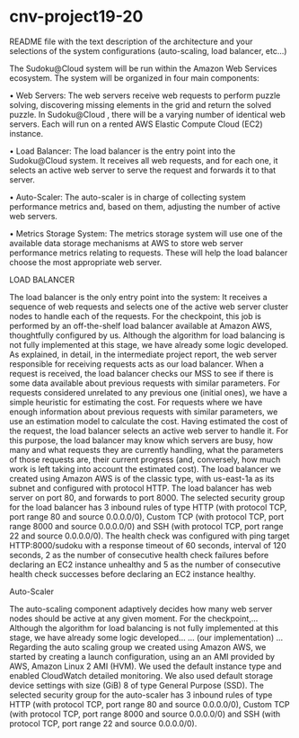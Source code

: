 # cnv-project19-20
README file with the text description of the architecture and your selections of the system configurations (auto-scaling, load balancer, etc...)

The Sudoku@Cloud system will be run within the Amazon Web Services ecosystem. The system will be organized in four main components:

• Web Servers: The web servers receive web requests to perform puzzle solving, discovering missing
elements in the grid and return the solved puzzle. In Sudoku@Cloud , there will be a varying number
of identical web servers. Each will run on a rented AWS Elastic Compute Cloud (EC2) instance.

• Load Balancer: The load balancer is the entry point into the Sudoku@Cloud system. It receives
all web requests, and for each one, it selects an active web server to serve the request and forwards
it to that server.

• Auto-Scaler: The auto-scaler is in charge of collecting system performance metrics and, based on
them, adjusting the number of active web servers.

• Metrics Storage System: The metrics storage system will use one of the available data storage
mechanisms at AWS to store web server performance metrics relating to requests. These will help
the load balancer choose the most appropriate web server.

LOAD BALANCER

The load balancer is the only entry point into the system: It receives a sequence of web requests and selects one of the active web server cluster nodes to handle each of the requests. 
For the checkpoint, this job is performed by an off-the-shelf load balancer available at Amazon AWS, thoughtfully configured by us. Although the algorithm for load balancing is not fully implemented at this stage, we have already some logic developed.
As explained, in detail, in the intermediate project report, the web server responsible for receiving requests acts as our load balancer. When a request is received, the load balancer checks our MSS to see if there is some data available about previous requests with similar parameters. For requests considered unrelated to any previous one (initial ones), we have a simple heuristic for estimating the cost. For requests where we have enough information about previous requests with similar parameters, we use an estimation model to calculate the cost. Having estimated the cost of the request, the load balancer selects an active web server to handle it. For this purpose, the load balancer may know which servers are busy, how many and what requests they are currently handling, what the parameters of those requests are, their current progress (and, conversely, how much work is left taking into account the estimated cost).
The load balancer we created using Amazon AWS is of the classic type, with us-east-1a as its subnet and configured with protocol HTTP. The load balancer has web server on port 80, and forwards to port 8000. The selected security group for the load balancer has 3 inbound rules of type HTTP (with protocol TCP, port range 80	and source 0.0.0.0/0), Custom TCP (with protocol TCP, port range 8000	and source 0.0.0.0/0) and SSH (with protocol TCP, port range 22	and source 0.0.0.0/0). The health check was configured with ping target HTTP:8000/sudoku with a response timeout of 60 seconds, interval of 120 seconds, 2 as the number of consecutive health check failures before declaring an EC2 instance unhealthy and 5 as the number of consecutive health check successes before declaring an EC2 instance healthy. 

Auto-Scaler

The auto-scaling component adaptively decides how many web server nodes should be active at any given moment. 
For the checkpoint,... 
Although the algorithm for load balancing is not fully implemented at this stage, we have already some logic developed...
...
(our implementation)
...
Regarding the auto scaling group we created using Amazon AWS, we started by creating a launch configuration, using an an AMI provided by AWS, Amazon Linux 2 AMI (HVM). We used the default instance type and enabled CloudWatch detailed monitoring. We also used default storage device settings with size (GiB) 8 of type General Purpose (SSD). The selected security group for the auto-scaler has 3 inbound rules of type HTTP (with protocol TCP, port range 80	and source 0.0.0.0/0), Custom TCP (with protocol TCP, port range 8000	and source 0.0.0.0/0) and SSH (with protocol TCP, port range 22	and source 0.0.0.0/0).
